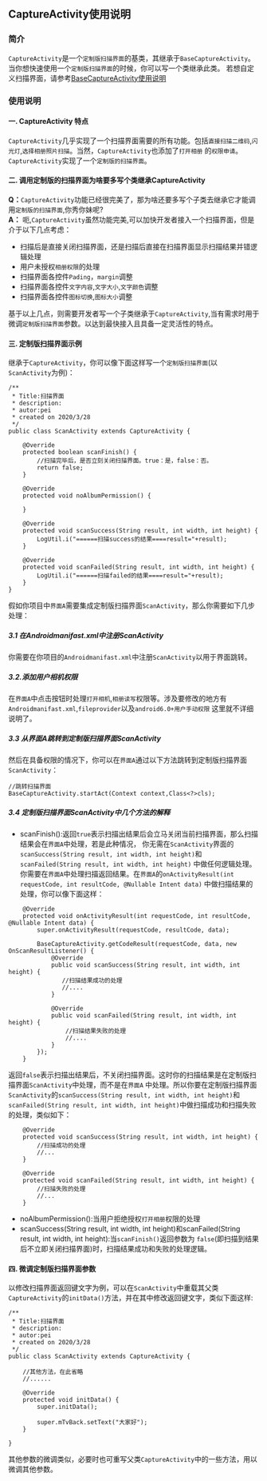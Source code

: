 ## CaptureActivity使用说明

### 简介
`CaptureActivity`是一个`定制版扫描界面`的基类，其继承于`BaseCaptureActivity`。当你想快速使用一个`定制版扫描界面`的时候，你可以写一个类继承此类。  若想自定义扫描界面，请参考[BaseCaptureActivity使用说明](https://github.com/ShaoqiangPei/ScanPro/blob/master/read/BaseCaptureActivity%E4%BD%BF%E7%94%A8%E8%AF%B4%E6%98%8E.md)

### 使用说明
#### 一. CaptureActivity 特点
`CaptureActivity`几乎实现了一个扫描界面需要的所有功能。包括`直接扫描二维码`,`闪光灯`,`选择相册照片扫描`。当然，`CaptureActivity`也添加了`打开相册`
的`权限申请`。`CaptureActivity`实现了一个`定制版的扫描界面`。
#### 二. 调用定制版的扫描界面为啥要多写个类继承CaptureActivity
**Q：**`CaptureActivity`功能已经很完美了，那为啥还要多写个子类去继承它才能调用`定制版的扫描界面`,你秀你妹呢?  
**A：** 呃,`CaptureActivity`虽然功能完美,可以加快开发者接入一个扫描界面，但是介于以下几点考虑：
- 扫描后是直接关闭扫描界面，还是扫描后直接在扫描界面显示扫描结果并错逻辑处理
- 用户未授权`相册权限`的处理
- 扫描界面各控件`Pading`，`margin`调整
- 扫描界面各控件`文字内容`,`文字大小`,`文字颜色`调整
- 扫描界面各控件`图标切换`,`图标大小`调整  

基于以上几点，则需要开发者写一个子类继承于`CaptureActivity`,当有需求时用于微调`定制版扫描界面`参数。以达到最快接入且具备一定灵活性的特点。
#### 三. 定制版扫描界面示例
继承于`CaptureActivity`，你可以像下面这样写一个`定制版扫描界面`(以`ScanActivity`为例)：
```
/**
 * Title:扫描界面
 * description:
 * autor:pei
 * created on 2020/3/28
 */
public class ScanActivity extends CaptureActivity {

    @Override
    protected boolean scanFinish() {
        //扫描完毕后，是否立刻关闭扫描界面。true：是，false：否。
        return false;
    }

    @Override
    protected void noAlbumPermission() {

    }

    @Override
    protected void scanSuccess(String result, int width, int height) {
        LogUtil.i("======扫描success的结果====result="+result);
    }

    @Override
    protected void scanFailed(String result, int width, int height) {
        LogUtil.i("======扫描failed的结果====result="+result);
    }
}
```
假如你项目中`界面A`需要集成定制版扫描界面`ScanActivity`，那么你需要如下几步处理：
##### 3.1 在Androidmanifast.xml中注册ScanActivity
你需要在你项目的`Androidmanifast.xml`中注册`ScanActivity`以用于界面跳转。
##### 3.2.添加用户相机权限
在`界面A`中点击按钮时处理`打开相机`,`相册读写`权限等。涉及要修改的地方有`Androidmanifast.xml`,`fileprovider`以及`android6.0+用户手动权限`
这里就不详细说明了。 
##### 3.3 从界面A跳转到定制版扫描界面ScanActivity
然后在具备权限的情况下，你可以在`界面A`通过以下方法跳转到定制版扫描界面`ScanActivity`：
```
//跳转扫描界面
BaseCaptureActivity.startAct(Context context,Class<?>cls);
```
##### 3.4 定制版扫描界面ScanActivity中几个方法的解释
- scanFinish():返回`true`表示扫描出结果后会立马关闭当前扫描界面，那么扫描结果会在`界面A`中处理，若是此种情况，
你无需在`ScanActivity`界面的`scanSuccess(String result, int width, int height)`和`scanFailed(String result, int width, int height)`
中做任何逻辑处理。你需要在`界面A`中处理扫描返回结果。在`界面A`的`onActivityResult(int requestCode, int resultCode, @Nullable Intent data)`
中做扫描结果的处理，你可以像下面这样：
```
    @Override
    protected void onActivityResult(int requestCode, int resultCode, @Nullable Intent data) {
        super.onActivityResult(requestCode, resultCode, data);

        BaseCaptureActivity.getCodeResult(requestCode, data, new OnScanResultListener() {
            @Override
            public void scanSuccess(String result, int width, int height) {
               //扫描结果成功的处理
               //.... 
            }

            @Override
            public void scanFailed(String result, int width, int height) {
                //扫描结果失败的处理
                //.... 
            }
        });
    }
```
返回`false`表示扫描出结果后，不关闭扫描界面。这时你的扫描结果是在定制版扫描界面`ScanActivity`中处理，而不是在`界面A`
中处理。所以你要在定制版扫描界面`ScanActivity`的`scanSuccess(String result, int width, int height)`和`scanFailed(String result, int width, int height)`中做扫描成功和扫描失败的处理，类似如下：
```
    @Override
    protected void scanSuccess(String result, int width, int height) {
        //扫描成功的处理
        //...
    }

    @Override
    protected void scanFailed(String result, int width, int height) {
        //扫描失败的处理
        //...
    }
```
- noAlbumPermission():当用户拒绝授权`打开相册`权限的处理
- scanSuccess(String result, int width, int height)和scanFailed(String result, int width, int height):当`scanFinish()`返回参数为
`false`(即扫描到结果后不立即关闭扫描界面)时，扫描结果成功和失败的处理逻辑。
#### 四. 微调定制版扫描界面参数
以修改扫描界面返回键文字为例，可以在`ScanActivity`中重载其父类`CaptureActivity`的`initData()`方法，并在其中修改返回键文字，类似下面这样:
```
/**
 * Title:扫描界面
 * description:
 * autor:pei
 * created on 2020/3/28
 */
public class ScanActivity extends CaptureActivity {
    
    //其他方法，在此省略
    //......
    
    @Override
    protected void initData() {
        super.initData();

        super.mTvBack.setText("大家好");
    }

}
```
其他参数的微调类似，必要时也可重写父类`CaptureActivity`中的一些方法，用以微调其他参数。
